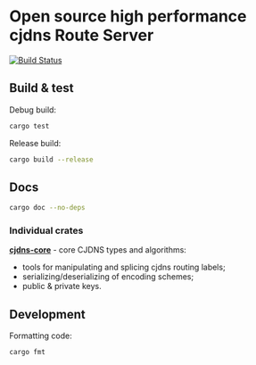 # Open source high performance cjdns Route Server

[![Build Status](https://travis-ci.org/CJDNS-Development-Team/CJDNS.svg?branch=master)](https://travis-ci.org/CJDNS-Development-Team/CJDNS)

## Build & test

Debug build:

```bash
cargo test
```

Release build:

```bash
cargo build --release
```

## Docs

```bash
cargo doc --no-deps
```

### Individual crates

[**cjdns-core**](cjdns-core/) - core CJDNS types and algorithms:
- tools for manipulating and splicing cjdns routing labels;
- serializing/deserializing of encoding schemes;
- public & private keys.

## Development

Formatting code:

```bash
cargo fmt
```

